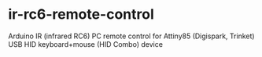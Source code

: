# ir-rc6-remote-control
Arduino IR (infrared RC6) PC remote control for Attiny85 (Digispark, Trinket) USB HID keyboard+mouse (HID Combo) device
